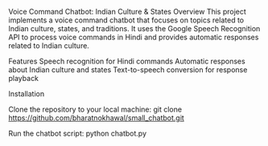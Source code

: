 Voice Command Chatbot: Indian Culture & States
Overview
This project implements a voice command chatbot that focuses on topics related to Indian culture, states, and traditions. It uses the Google Speech Recognition API to process voice commands in Hindi and provides automatic responses related to Indian culture.

Features
Speech recognition for Hindi commands
Automatic responses about Indian culture and states
Text-to-speech conversion for response playback

Installation

Clone the repository to your local machine:
git clone https://github.com/bharatnokhawal/small_chatbot.git

Run the chatbot script:
python chatbot.py

